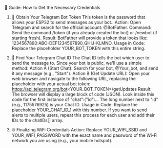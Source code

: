 📜 Guide: How to Get the Necessary Credentials
1. 🔑 Obtain Your Telegram Bot Token
This token is the password that allows your ESP32 to send messages as your bot..
Action: Open Telegram and search for the official account: @BotFather.
Command: Send the command /token (if you already created the bot) or /newbot (if starting fresh).
Result: BotFather will provide a token that looks like: 1234567890:ABC-DEF1234567890_GHIJ-KLMNO.
Usage in Code: Replace the placeholder YOUR_BOT_TOKEN with this entire string.

2. 💬 Find Your Telegram Chat ID
The Chat ID tells the bot which user to send the message to. Since your bot is public, we'll use a simple method:
Action A (Start Chat): Search for your bot, @Your_bot, and send it any message (e.g., "Start").
Action B (Get Update URL): Open your web browser and navigate to the following URL, replacing the placeholder with your actual bot token:
https://api.telegram.org/bot<YOUR_BOT_TOKEN>/getUpdates
Result: The browser will display a large block of code (JSON). Look inside this code for the first instance of "chat":{"id":...
The long number next to "id" (e.g., 1175576925) is your Chat ID.
Usage in Code: Replace the placeholder YOUR_CHAT_ID_1 with this number. If you want to send alerts to multiple users, repeat this process for each user and add their IDs to the chatIDs[] array.

3. 🌐 Finalizing WiFi Credentials
Action: Replace YOUR_WIFI_SSID and YOUR_WIFI_PASSWORD with the exact name and password of the Wi-Fi network you are using (e.g., your mobile hotspot).

